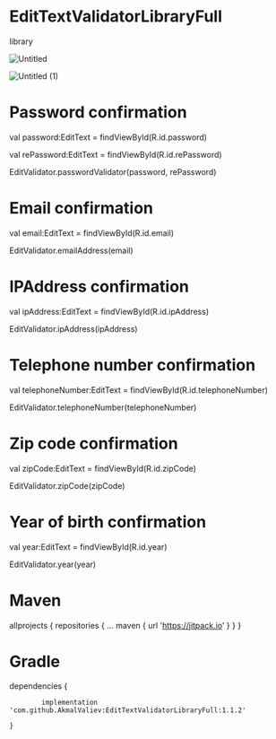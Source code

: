 # EditTextValidatorLibraryFull
library

![Untitled](https://user-images.githubusercontent.com/104067484/166117291-5d3e719b-5ca2-41f9-a117-74f3fcf03df1.png) 

![Untitled (1)](https://user-images.githubusercontent.com/104067484/166117344-a0da7cf3-d106-4818-aa5e-834aa29fd2ed.png)

# Password confirmation

val password:EditText = findViewById(R.id.password)
  
val rePassword:EditText = findViewById(R.id.rePassword)
  
EditValidator.passwordValidator(password, rePassword)

# Email confirmation

val email:EditText = findViewById(R.id.email)

EditValidator.emailAddress(email)

# IPAddress confirmation

val ipAddress:EditText = findViewById(R.id.ipAddress)

EditValidator.ipAddress(ipAddress)

# Telephone number confirmation

val telephoneNumber:EditText = findViewById(R.id.telephoneNumber)

EditValidator.telephoneNumber(telephoneNumber)

# Zip code confirmation

val zipCode:EditText = findViewById(R.id.zipCode)

EditValidator.zipCode(zipCode)

# Year of birth confirmation

val year:EditText = findViewById(R.id.year)

EditValidator.year(year)


# Maven

allprojects {
		repositories {
			...
			maven { url 'https://jitpack.io' }
		}
	}
  
  # Gradle
  
  dependencies {
  
	        implementation 'com.github.AkmalValiev:EditTextValidatorLibraryFull:1.1.2'
          
	}
